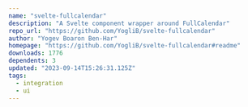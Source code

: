 ```yaml
---
name: "svelte-fullcalendar"
description: "A Svelte component wrapper around FullCalendar"
repo_url: "https://github.com/YogliB/svelte-fullcalendar"
author: "Yogev Boaron Ben-Har"
homepage: "https://github.com/YogliB/svelte-fullcalendar#readme"
downloads: 1776
dependents: 3
updated: "2023-09-14T15:26:31.125Z"
tags: 
  - integration
  - ui
---
```

